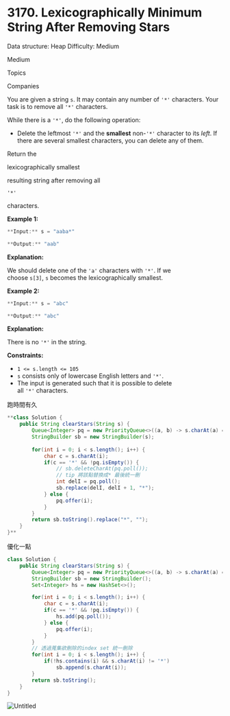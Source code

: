 # 3170. Lexicographically Minimum String After Removing Stars

Data structure: Heap
Difficulty: Medium

Medium

Topics

Companies

You are given a string `s`. It may contain any number of `'*'` characters. Your task is to remove all `'*'` characters.

While there is a `'*'`, do the following operation:

- Delete the leftmost `'*'` and the **smallest** non-`'*'` character to its *left*. If there are several smallest characters, you can delete any of them.

Return the

lexicographically smallest

resulting string after removing all

```
'*'
```

characters.

**Example 1:**

```java
**Input:** s = "aaba*"

**Output:** "aab"
```

**Explanation:**

We should delete one of the `'a'` characters with `'*'`. If we choose `s[3]`, `s` becomes the lexicographically smallest.

**Example 2:**

```java
**Input:** s = "abc"

**Output:** "abc"
```

**Explanation:**

There is no `'*'` in the string.

**Constraints:**

- `1 <= s.length <= 105`
- `s` consists only of lowercase English letters and `'*'`.
- The input is generated such that it is possible to delete all `'*'` characters.

跑時間有久

```java
**class Solution {
    public String clearStars(String s) {
        Queue<Integer> pq = new PriorityQueue<>((a, b) -> s.charAt(a) == s.charAt(b) ? b - a : s.charAt(a) - s.charAt(b));
        StringBuilder sb = new StringBuilder(s);
        
        for(int i = 0; i < s.length(); i++) {
            char c = s.charAt(i);
            if(c == '*' && !pq.isEmpty()) {
                // sb.deleteCharAt(pq.poll()); 
                // tip 將該點替換成* 最後統一刪
                int delI = pq.poll();
                sb.replace(delI, delI + 1, "*");
            } else {
                pq.offer(i);
            } 
        }
        return sb.toString().replace("*", "");
    }
}**
```

優化一點

```java
class Solution {
    public String clearStars(String s) {
        Queue<Integer> pq = new PriorityQueue<>((a, b) -> s.charAt(a) == s.charAt(b) ? b - a : s.charAt(a) - s.charAt(b));
        StringBuilder sb = new StringBuilder();
        Set<Integer> hs = new HashSet<>();

        for(int i = 0; i < s.length(); i++) {
            char c = s.charAt(i);
            if(c == '*' && !pq.isEmpty()) {
                hs.add(pq.poll());
            } else {
                pq.offer(i);
            } 
        }
        // 透過蒐集欲刪除的index set 統一刪除
        for(int i = 0; i < s.length(); i++) {
            if(!hs.contains(i) && s.charAt(i) != '*') 
                sb.append(s.charAt(i));
        }
        return sb.toString();
    }
}
```

![Untitled](Untitled%2018.png)